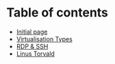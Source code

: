 # Table of contents

* [Initial page](README.md)
* [Virtualisation Types](virtualisation-types.md)
* [RDP & SSH](rdp-and-ssh.md)
* [Linus Torvald](linus-torvald.md)

